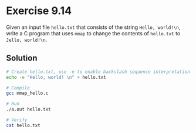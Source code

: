 # Exercise 9.14

Given an input file `hello.txt` that consists of the string `Hello, world!\n`, write a
C program that uses `mmap` to change the contents of `hello.txt` to `Jello, world!\n`.

## Solution

```bash
# Create hello.txt, use -e to enable backslash sequence interpretation 
echo -e "Hello, world! \n" > hello.txt

# Compile
gcc mmap_hello.c

# Run
./a.out hello.txt

# Verify
cat hello.txt
```

